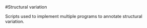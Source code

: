 #Structural variation

Scripts used to implement multiple programs to annotate structural variation.
